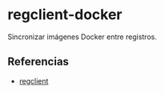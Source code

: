 # regclient-docker

Sincronizar imágenes Docker entre registros.

## Referencias

- [regclient](https://github.com/regclient/regclient)

